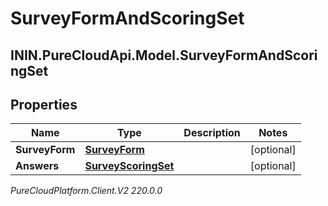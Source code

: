 # SurveyFormAndScoringSet

## ININ.PureCloudApi.Model.SurveyFormAndScoringSet

## Properties

|Name | Type | Description | Notes|
|------------ | ------------- | ------------- | -------------|
| **SurveyForm** | [**SurveyForm**](SurveyForm) |  | [optional] |
| **Answers** | [**SurveyScoringSet**](SurveyScoringSet) |  | [optional] |



_PureCloudPlatform.Client.V2 220.0.0_
